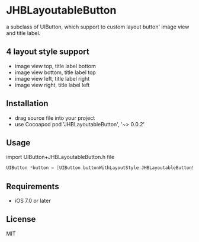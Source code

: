 # JHBLayoutableButton
a subclass of UIButton, which support to custom layout button' image view and title label.

## 4 layout style support
* image view top, title label bottom
* image view bottom, title label top 
* image view left, title label right
* image view right, title label left

## Installation
* drag source file into your project 
* use Cocoapod pod 'JHBLayoutableButton', '~> 0.0.2'

## Usage
import UIButton+JHBLayoutableButton.h file
``` Objective-C
UIButton *button = [UIButton buttonWithLayoutStyle:JHBLayoutableButtonStyleIRTL spaceBetweenImageAndTitle:3.0];
```

## Requirements
* iOS 7.0 or later

## License
MIT
